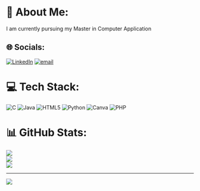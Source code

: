 # 💫 About Me:
I am currently pursuing my Master in Computer Application


## 🌐 Socials:
[![LinkedIn](https://img.shields.io/badge/LinkedIn-%230077B5.svg?logo=linkedin&logoColor=white)](https://linkedin.com/in/PavanB) [![email](https://img.shields.io/badge/Email-D14836?logo=gmail&logoColor=white)](mailto:pavanofficial1123@gmail.com) 

# 💻 Tech Stack:
![C](https://img.shields.io/badge/c-%2300599C.svg?style=flat-square&logo=c&logoColor=white) ![Java](https://img.shields.io/badge/java-%23ED8B00.svg?style=flat-square&logo=openjdk&logoColor=white) ![HTML5](https://img.shields.io/badge/html5-%23E34F26.svg?style=flat-square&logo=html5&logoColor=white) ![Python](https://img.shields.io/badge/python-3670A0?style=flat-square&logo=python&logoColor=ffdd54) ![Canva](https://img.shields.io/badge/Canva-%2300C4CC.svg?style=flat-square&logo=Canva&logoColor=white) ![PHP](https://img.shields.io/badge/php-%23777BB4.svg?style=flat-square&logo=php&logoColor=white)
# 📊 GitHub Stats:
![](https://github-readme-stats.vercel.app/api?username=pavanpavan23&theme=dark&hide_border=false&include_all_commits=true&count_private=false)<br/>
![](https://nirzak-streak-stats.vercel.app/?user=pavanpavan23&theme=dark&hide_border=false)<br/>
![](https://github-readme-stats.vercel.app/api/top-langs/?username=pavanpavan23&theme=dark&hide_border=false&include_all_commits=true&count_private=false&layout=compact)

---
[![](https://visitcount.itsvg.in/api?id=pavanpavan23&icon=1&color=1)](https://visitcount.itsvg.in)

<!-- Proudly created with GPRM ( https://gprm.itsvg.in ) -->
